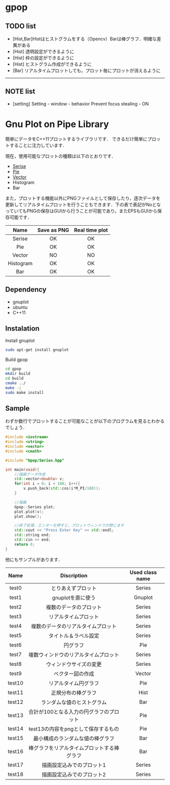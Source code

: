 # gpop

## TODO list

- [Hist,Bar]Histはヒストグラムをする（Opencv）Barは棒グラフ．明確な差異がある
- [Hist] 透明設定ができるように
- [Hist] 枠の設定ができるように
- [Hist] ヒストグラム作成ができるように
- [Bar] リアルタイムプロットしても，プロット毎にプロットが消えるように

---

## NOTE list
- [setting] Setting - window - behavior 
	Prevent focus stealing - ON

# Gnu Plot on Pipe Library

簡単にデータをC++11プロットするライブラリです．
できるだけ簡単にプロットすることに注力しています．

現在，使用可能なプロットの種類は以下のとおりです．

- [Serise](./docs/Series.md)
- [Pie](./docs/Pie.md)
- [Vector](./docs/Vector.md)
- Histogram
- Bar

また，プロットする機能以外にPNGファイルとして保存したり，逐次データを更新してリアルタイムプロットを行うこともできます．下の表で表記がNoとなっていてもPNGの保存はGUIから行うことが可能であり，またEPSもGUIから保存可能です．

|Name|Save as PNG|Real time plot|
|:----:|:-----------:|:--------------:|
|Serise|OK       |OK            |
|Pie|  OK        |OK            |
|Vector|NO       |NO            |
|Histogram|  OK  |OK      |
|Bar| OK        |OK             |

## Dependency

- gnuplot
- ubuntu
- C++11

## Instalation

Install gnuplot
```sh
sudo apt-get install gnuplot
```

Build gpop
```sh
cd gpop
mkdir build
cd build
cmake ../
make -j
sudo make install
```

## Sample
わずか数行でプロットすることが可能なことが以下のプログラムを見るとわかるでしょう．

```cpp
#include <iostream>
#include <string>
#include <vector>
#include <cmath>

#include "Gpop/Series.hpp"

int main(void){
	//描画データ作成
	std::vector<double> v;
	for(int i = 0; i < 180; i++){
		v.push_back(std::cos(i*M_PI/180));
	}

	//描画
	Gpop::Series plot;
	plot.plot(v);
	plot.show();

	//終了処理．エンターを押すと，プロットウィンドウが閉じます
	std::cout << "Press Enter Key" << std::endl;
	std::string end;
	std::cin >> end;
	return 0;
}
```

他にもサンプルがあります．

|Name|Discription|Used class name|
|:----:|:---------:|:-------------:|
|test0     |とりあえずプロット|Series|
|test1     |gnuplotを直に使う|Gnuplot|
|test2     |複数のデータのプロット|Series|
|test3     |リアルタイムプロット|Series|
|test4     |複数のデータのリアルタイムプロット|Series|
|test5     |タイトル＆ラベル設定|Series|
|test6     |円グラフ|Pie|
|test7     |複数ウィンドウのリアルタイムプロット|Series|
|test8     |ウィンドウサイズの変更|Series|
|test9     |ベクター図の作成|Vector|
|test10    |リアルタイム円グラフ|Pie|
|test11    |正規分布の棒グラフ|Hist|
|test12    |ランダムな値のヒストグラム|Bar|
|test13    |合計が100となる入力の円グラフのプロット|Pie|
|test14    |test13の内容をpngとして保存するもの|Pie|
|test15    |最小構成のランダムな値の棒グラフ|Bar|
|test16    |棒グラフをリアルタイムプロットする棒グラフ|Bar|
|test17    |描画設定込みでのプロット1|Series|
|test18    |描画設定込みでのプロット2|Series|




